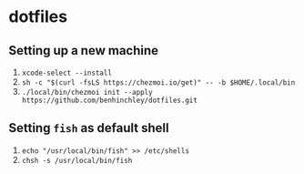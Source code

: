 # dotfiles

## Setting up a new machine
1. `xcode-select --install`
1. `sh -c "$(curl -fsLS https://chezmoi.io/get)" -- -b $HOME/.local/bin`
1. `./local/bin/chezmoi init --apply https://github.com/benhinchley/dotfiles.git`

## Setting `fish` as default shell
1. `echo "/usr/local/bin/fish" >> /etc/shells`
1. `chsh -s /usr/local/bin/fish`
